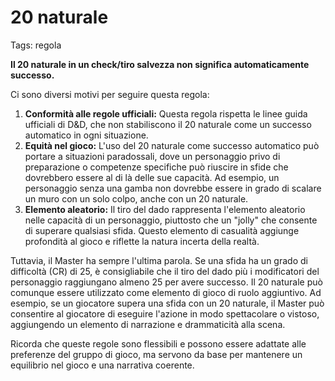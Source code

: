 # 20 naturale

Tags: regola

**Il 20 naturale in un check/tiro salvezza non significa automaticamente successo.**

Ci sono diversi motivi per seguire questa regola:

1. **Conformità alle regole ufficiali:** Questa regola rispetta le linee guida ufficiali di D&D, che non stabiliscono il 20 naturale come un successo automatico in ogni situazione.
2. **Equità nel gioco:** L'uso del 20 naturale come successo automatico può portare a situazioni paradossali, dove un personaggio privo di preparazione o competenze specifiche può riuscire in sfide che dovrebbero essere al di là delle sue capacità. Ad esempio, un personaggio senza una gamba non dovrebbe essere in grado di scalare un muro con un solo colpo, anche con un 20 naturale.
3. **Elemento aleatorio:** Il tiro del dado rappresenta l'elemento aleatorio nelle capacità di un personaggio, piuttosto che un "jolly" che consente di superare qualsiasi sfida. Questo elemento di casualità aggiunge profondità al gioco e riflette la natura incerta della realtà.

Tuttavia, il Master ha sempre l'ultima parola. Se una sfida ha un grado di difficoltà (CR) di 25, è consigliabile che il tiro del dado più i modificatori del personaggio raggiungano almeno 25 per avere successo. Il 20 naturale può comunque essere utilizzato come elemento di gioco di ruolo aggiuntivo. Ad esempio, se un giocatore supera una sfida con un 20 naturale, il Master può consentire al giocatore di eseguire l'azione in modo spettacolare o vistoso, aggiungendo un elemento di narrazione e drammaticità alla scena.

Ricorda che queste regole sono flessibili e possono essere adattate alle preferenze del gruppo di gioco, ma servono da base per mantenere un equilibrio nel gioco e una narrativa coerente.